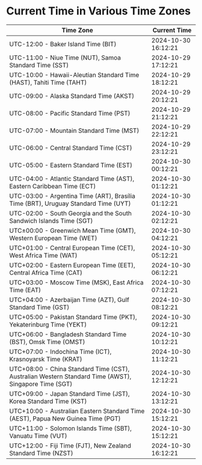 # Current Time in Various Time Zones

| Time Zone | Current Time |
|-----------|--------------|
| UTC-12:00 - Baker Island Time (BIT) | 2024-10-30 16:12:21 |
| UTC-11:00 - Niue Time (NUT), Samoa Standard Time (SST) | 2024-10-29 17:12:21 |
| UTC-10:00 - Hawaii-Aleutian Standard Time (HAST), Tahiti Time (TAHT) | 2024-10-29 18:12:21 |
| UTC-09:00 - Alaska Standard Time (AKST) | 2024-10-29 20:12:21 |
| UTC-08:00 - Pacific Standard Time (PST) | 2024-10-29 21:12:21 |
| UTC-07:00 - Mountain Standard Time (MST) | 2024-10-29 22:12:21 |
| UTC-06:00 - Central Standard Time (CST) | 2024-10-29 23:12:21 |
| UTC-05:00 - Eastern Standard Time (EST) | 2024-10-30 00:12:21 |
| UTC-04:00 - Atlantic Standard Time (AST), Eastern Caribbean Time (ECT) | 2024-10-30 01:12:21 |
| UTC-03:00 - Argentina Time (ART), Brasília Time (BRT), Uruguay Standard Time (UYT) | 2024-10-30 01:12:21 |
| UTC-02:00 - South Georgia and the South Sandwich Islands Time (SGT) | 2024-10-30 02:12:21 |
| UTC±00:00 - Greenwich Mean Time (GMT), Western European Time (WET) | 2024-10-30 04:12:21 |
| UTC+01:00 - Central European Time (CET), West Africa Time (WAT) | 2024-10-30 05:12:21 |
| UTC+02:00 - Eastern European Time (EET), Central Africa Time (CAT) | 2024-10-30 06:12:21 |
| UTC+03:00 - Moscow Time (MSK), East Africa Time (EAT) | 2024-10-30 07:12:21 |
| UTC+04:00 - Azerbaijan Time (AZT), Gulf Standard Time (GST) | 2024-10-30 08:12:21 |
| UTC+05:00 - Pakistan Standard Time (PKT), Yekaterinburg Time (YEKT) | 2024-10-30 09:12:21 |
| UTC+06:00 - Bangladesh Standard Time (BST), Omsk Time (OMST) | 2024-10-30 10:12:21 |
| UTC+07:00 - Indochina Time (ICT), Krasnoyarsk Time (KRAT) | 2024-10-30 11:12:21 |
| UTC+08:00 - China Standard Time (CST), Australian Western Standard Time (AWST), Singapore Time (SGT) | 2024-10-30 12:12:21 |
| UTC+09:00 - Japan Standard Time (JST), Korea Standard Time (KST) | 2024-10-30 13:12:21 |
| UTC+10:00 - Australian Eastern Standard Time (AEST), Papua New Guinea Time (PGT) | 2024-10-30 15:12:21 |
| UTC+11:00 - Solomon Islands Time (SBT), Vanuatu Time (VUT) | 2024-10-30 15:12:21 |
| UTC+12:00 - Fiji Time (FJT), New Zealand Standard Time (NZST) | 2024-10-30 16:12:21 |
